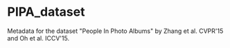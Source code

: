 # PIPA_dataset
Metadata for the dataset "People In Photo Albums" by Zhang et al. CVPR'15 and Oh et al. ICCV'15.

